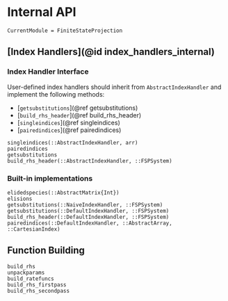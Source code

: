 # Internal API
```@meta
CurrentModule = FiniteStateProjection
```

## [Index Handlers](@id index_handlers_internal)

### Index Handler Interface

User-defined index handlers should inherit from `AbstractIndexHandler` and implement the following methods:
- [`getsubstitutions`](@ref getsubstitutions)
- [`build_rhs_header`](@ref build_rhs_header)
- [`singleindices`](@ref singleindices)
- [`pairedindices`](@ref pairedindices)

```@docs
singleindices(::AbstractIndexHandler, arr)
pairedindices
getsubstitutions
build_rhs_header(::AbstractIndexHandler, ::FSPSystem)
```

### Built-in implementations
```@docs
elidedspecies(::AbstractMatrix{Int})
elisions
getsubstitutions(::NaiveIndexHandler, ::FSPSystem)
getsubstitutions(::DefaultIndexHandler, ::FSPSystem)
build_rhs_header(::DefaultIndexHandler, ::FSPSystem)
pairedindices(::DefaultIndexHandler, ::AbstractArray, ::CartesianIndex)
```

## Function Building
```@docs
build_rhs
unpackparams
build_ratefuncs
build_rhs_firstpass
build_rhs_secondpass
```
